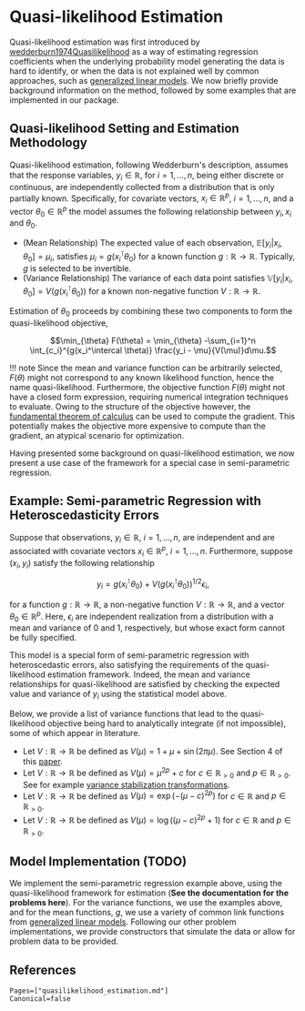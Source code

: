 # Quasi-likelihood Estimation

Quasi-likelihood estimation was first introduced by 
[wedderburn1974Quasilikelihood](@citet) as a way of estimating regression
coefficients when the underlying probability model generating the data is hard to identify, 
or when the data is not explained well by common approaches, such as [generalized linear models](https://en.wikipedia.org/wiki/Generalized_linear_model). 
We now briefly provide background information on the method, followed by some examples that are implemented in our package.
 
## Quasi-likelihood Setting and Estimation Methodology

Quasi-likelihood estimation, following Wedderburn's description, assumes that the
response variables, $y_i \in \mathbb{R}$, for $i = 1,...,n$, being either discrete or continuous, are independently collected
from a distribution that is only partially known.
Specifically, for covariate vectors, $x_i \in \mathbb{R}^p$, $i = 1,...,n$, and a vector $\theta_0 \in \mathbb{R}^p$
the model assumes the following relationship between $y_i, x_i$ and $\theta_0$.

- (Mean Relationship) The expected value of each observation, $\mathbb{E}[y_i | x_i, \theta_0] = \mu_i$, satisfies $\mu_i = g(x_i^\intercal \theta_0)$ for a known function $g : \mathbb{R} \to \mathbb{R}$. Typically, $g$ is selected to be invertible.
- (Variance Relationship) The variance of each data point satisfies $\mathbb{V}[y_i | x_i, \theta_0] = V(g(x_i^\intercal \theta_0))$ for a known non-negative function $V : \mathbb{R} \to \mathbb{R}$.

Estimation of $\theta_0$ proceeds by combining these two components to form the quasi-likelihood objective,

$$\min_{\theta} F(\theta) = \min_{\theta} -\sum_{i=1}^n \int_{c_i}^{g(x_i^\intercal \theta)} \frac{y_i - \mu}{V(\mu)}d\mu.$$

!!! note
    Since the mean and variance function can be arbitrarily selected, $F(\theta)$ might
    not correspond to any known likelihood function, hence the name quasi-likelihood.
    Furthermore, the objective function $F(\theta)$ might
    not have a closed form expression, requiring numerical integration techniques to evaluate. 
    Owing to the structure of the objective however, the [fundamental theorem
    of calculus](https://en.wikipedia.org/wiki/Fundamental_theorem_of_calculus) can be used to compute the gradient.
    This potentially makes the objective more expensive to compute than the gradient, an atypical scenario
    for optimization.

Having presented some background on quasi-likelihood estimation, we now present
a use case of the framework for a special case in semi-parametric regression.

## Example: Semi-parametric Regression with Heteroscedasticity Errors

Suppose that observations, $y_i \in \mathbb{R}$, $i = 1, ..., n$, are independent 
and are associated with covariate vectors $x_i \in \mathbb{R}^p$, $i = 1,...,n$. 
Furthermore, suppose $(x_i, y_i)$ satisfy the following relationship

$$y_i = g(x_i^\intercal \theta_0) + V( g(x_i^\intercal \theta_0) )^{1/2} \epsilon_i,$$

for a function $g:\mathbb{R} \to \mathbb{R}$, a non-negative function 
$V : \mathbb{R} \to \mathbb{R}$, and a vector $\theta_0 \in \mathbb{R}^p$.
Here, $\epsilon_i$ are independent realization from a distribution with a
mean and variance of $0$ and $1$, respectively, but whose exact form cannot be fully specified. 

This model is a special form of semi-parametric regression with heteroscedastic errors, also 
satisfying the requirements of the quasi-likelihood estimation framework.
Indeed, the mean and variance relationships for quasi-likelihood are satisfied by checking
the expected value and variance of $y_i$ using the statistical model above.

Below, we provide a list of variance functions that lead to the quasi-likelihood objective being hard
to analytically integrate (if not impossible), some of which appear in literature.

- Let $V : \mathbb{R} \to \mathbb{R}$ be defined as $V(\mu) = 1 + \mu + \sin(2\pi\mu)$. See Section 4 of this [paper](https://doi.org/10.1093/jrsssb/qkad004).
- Let $V : \mathbb{R} \to \mathbb{R}$ be defined as $V(\mu) = \mu^{2p} + c$ for $c \in \mathbb{R}_{> 0}$ and $p \in \mathbb{R}_{>0}$. See for example [variance stabilization transformations](https://en.wikipedia.org/wiki/Variance-stabilizing_transformation).
- Let $V : \mathbb{R} \to \mathbb{R}$ be defined as $V(\mu) = \exp(-(\mu - c)^{2p})$ for $c \in \mathbb{R}$ and $p \in \mathbb{R}_{> 0}$.
- Let $V : \mathbb{R} \to \mathbb{R}$ be defined as $V(\mu) = \log((\mu - c)^{2p} + 1)$ for $c \in \mathbb{R}$ and $p \in \mathbb{R}_{> 0}$.

## Model Implementation (TODO)

We implement the semi-parametric regression example above, using the quasi-likelihood
framework for estimation (**See the documentation for the problems here**).
For the variance functions, we use the examples above, and for the mean functions, $g$,
we use a variety of common link functions from [generalized linear models](https://en.wikipedia.org/wiki/Generalized_linear_model).
Following our other problem implementations, we provide constructors that simulate the data or
allow for problem data to be provided.

## References 
```@bibliography
Pages=["quasilikelihood_estimation.md"]
Canonical=false 
```